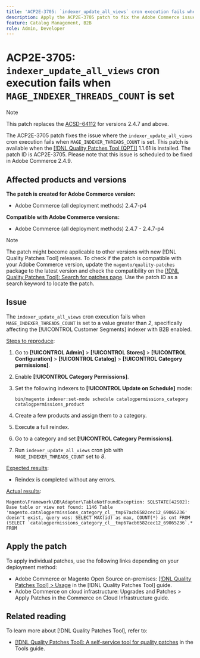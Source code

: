 ```yaml
---
title: 'ACP2E-3705: `indexer_update_all_views` cron execution fails when `MAGE_INDEXER_THREADS_COUNT` is set'
description: Apply the ACP2E-3705 patch to fix the Adobe Commerce issue where the `indexer_update_all_views` cron execution fails when `MAGE_INDEXER_THREADS_COUNT` is set.
feature: Catalog Management, B2B
role: Admin, Developer
---
```


# ACP2E-3705: `indexer_update_all_views` cron execution fails when `MAGE_INDEXER_THREADS_COUNT` is set

>[!NOTE]
>
>This patch replaces the [ACSD-64112](/help/tools/quality-patches-tool/patches-available-in-qpt/v1-1-59/acsd-64112-indexer-update-all-views-cron-execution-fails.md) for versions 2.4.7 and above.

The ACP2E-3705 patch fixes the issue where the `indexer_update_all_views` cron execution fails when `MAGE_INDEXER_THREADS_COUNT` is set. This patch is available when the [[!DNL Quality Patches Tool (QPT)]](/help/tools/quality-patches-tool/quality-patches-tool-to-self-serve-quality-patches.md) 1.1.61 is installed. The patch ID is ACP2E-3705. Please note that this issue is scheduled to be fixed in Adobe Commerce 2.4.9.

## Affected products and versions

**The patch is created for Adobe Commerce version:**

* Adobe Commerce (all deployment methods) 2.4.7-p4

**Compatible with Adobe Commerce versions:**

* Adobe Commerce (all deployment methods) 2.4.7 - 2.4.7-p4

>[!NOTE]
>
>The patch might become applicable to other versions with new [!DNL Quality Patches Tool] releases. To check if the patch is compatible with your Adobe Commerce version, update the `magento/quality-patches` package to the latest version and check the compatibility on the [[!DNL Quality Patches Tool]: Search for patches page](https://experienceleague.adobe.com/tools/commerce-quality-patches/index.html). Use the patch ID as a search keyword to locate the patch.

## Issue

The `indexer_update_all_views` cron execution fails when `MAGE_INDEXER_THREADS_COUNT` is set to a value greater than *2*, specifically affecting the [!UICONTROL Customer Segments] indexer with B2B enabled.

<u>Steps to reproduce</u>:

1. Go to **[!UICONTROL Admin]** > **[!UICONTROL Stores]** > **[!UICONTROL Configuration]** > **[!UICONTROL Catalog]** > **[!UICONTROL Category permissions]**.
1. Enable **[!UICONTROL Category Permissions]**.
1. Set the following indexers to **[!UICONTROL Update on Schedule]** mode:

    ```
    bin/magento indexer:set-mode schedule catalogpermissions_category catalogpermissions_product
    ```

1. Create a few products and assign them to a category.
1. Execute a full reindex.
1. Go to a category and set **[!UICONTROL Category Permissions]**.
1. Run `indexer_update_all_views` cron job with `MAGE_INDEXER_THREADS_COUNT` set to *8*.

<u>Expected results</u>:

* Reindex is completed without any errors.

<u>Actual results</u>:

```
Magento\Framework\DB\Adapter\TableNotFoundException: SQLSTATE[42S02]: Base table or view not found: 1146 Table 'magento.catalogpermissions_category_cl__tmp67acb6582cec12_69065236' doesn't exist, query was: SELECT MAX(id) as max, COUNT(*) as cnt FROM (SELECT `catalogpermissions_category_cl__tmp67acb6582cec12_69065236`.* FROM
```


## Apply the patch

To apply individual patches, use the following links depending on your deployment method:

* Adobe Commerce or Magento Open Source on-premises: [[!DNL Quality Patches Tool] > Usage](/help/tools/quality-patches-tool/usage.md) in the [!DNL Quality Patches Tool] guide.
* Adobe Commerce on cloud infrastructure: Upgrades and Patches > Apply Patches in the Commerce on Cloud Infrastructure guide.

## Related reading

To learn more about [!DNL Quality Patches Tool], refer to:

* [[!DNL Quality Patches Tool]: A self-service tool for quality patches](/help/tools/quality-patches-tool/quality-patches-tool-to-self-serve-quality-patches.md) in the Tools guide.
